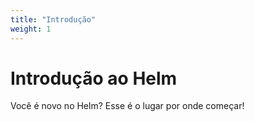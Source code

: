 ```yaml
---
title: "Introdução"
weight: 1
---
```


# Introdução ao Helm

Você é novo no Helm? Esse é o lugar por onde começar!
